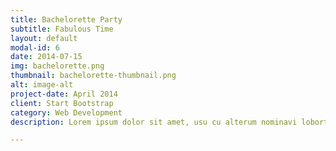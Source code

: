 ```yaml
---
title: Bachelorette Party
subtitle: Fabulous Time
layout: default
modal-id: 6
date: 2014-07-15
img: bachelorette.png
thumbnail: bachelorette-thumbnail.png
alt: image-alt
project-date: April 2014
client: Start Bootstrap
category: Web Development
description: Lorem ipsum dolor sit amet, usu cu alterum nominavi lobortis. At duo novum diceret. Tantas apeirian vix et, usu sanctus postulant inciderint ut, populo diceret necessitatibus in vim. Cu eum dicam feugiat noluisse.

---
```

